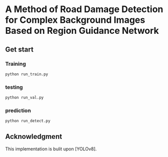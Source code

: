 A Method of Road Damage Detection for Complex Background Images Based on Region Guidance Network
=

## Get start

### Training
```Python
python run_train.py
```

### testing
```Python
python run_val.py
```

### prediction
```Python
python run_detect.py
```

## Acknowledgment
This implementation is bulit upon [YOLOv8].
